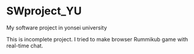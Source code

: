 # SWproject_YU
My software project in yonsei university

This is incomplete project. I tried to make browser Rummikub game with real-time chat.
